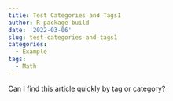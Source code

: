 ```yaml
---
title: Test Categories and Tags1
author: R package build
date: '2022-03-06'
slug: test-categories-and-tags1
categories:
  - Example
tags:
  - Math
---
```


Can I find this article quickly by tag or category?
